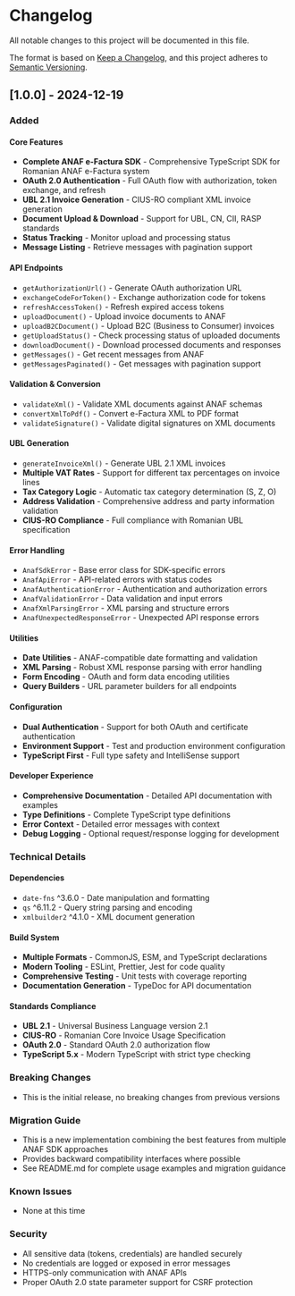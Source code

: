 # Changelog

All notable changes to this project will be documented in this file.

The format is based on [Keep a Changelog](https://keepachangelog.com/en/1.0.0/),
and this project adheres to [Semantic Versioning](https://semver.org/spec/v2.0.0.html).

## [1.0.0] - 2024-12-19

### Added

#### Core Features
- **Complete ANAF e-Factura SDK** - Comprehensive TypeScript SDK for Romanian ANAF e-Factura system
- **OAuth 2.0 Authentication** - Full OAuth flow with authorization, token exchange, and refresh
- **UBL 2.1 Invoice Generation** - CIUS-RO compliant XML invoice generation
- **Document Upload & Download** - Support for UBL, CN, CII, RASP standards
- **Status Tracking** - Monitor upload and processing status
- **Message Listing** - Retrieve messages with pagination support

#### API Endpoints
- `getAuthorizationUrl()` - Generate OAuth authorization URL
- `exchangeCodeForToken()` - Exchange authorization code for tokens
- `refreshAccessToken()` - Refresh expired access tokens
- `uploadDocument()` - Upload invoice documents to ANAF
- `uploadB2CDocument()` - Upload B2C (Business to Consumer) invoices
- `getUploadStatus()` - Check processing status of uploaded documents
- `downloadDocument()` - Download processed documents and responses
- `getMessages()` - Get recent messages from ANAF
- `getMessagesPaginated()` - Get messages with pagination support

#### Validation & Conversion
- `validateXml()` - Validate XML documents against ANAF schemas
- `convertXmlToPdf()` - Convert e-Factura XML to PDF format
- `validateSignature()` - Validate digital signatures on XML documents

#### UBL Generation
- `generateInvoiceXml()` - Generate UBL 2.1 XML invoices
- **Multiple VAT Rates** - Support for different tax percentages on invoice lines
- **Tax Category Logic** - Automatic tax category determination (S, Z, O)
- **Address Validation** - Comprehensive address and party information validation
- **CIUS-RO Compliance** - Full compliance with Romanian UBL specification

#### Error Handling
- `AnafSdkError` - Base error class for SDK-specific errors
- `AnafApiError` - API-related errors with status codes
- `AnafAuthenticationError` - Authentication and authorization errors
- `AnafValidationError` - Data validation and input errors
- `AnafXmlParsingError` - XML parsing and structure errors
- `AnafUnexpectedResponseError` - Unexpected API response errors

#### Utilities
- **Date Utilities** - ANAF-compatible date formatting and validation
- **XML Parsing** - Robust XML response parsing with error handling
- **Form Encoding** - OAuth and form data encoding utilities
- **Query Builders** - URL parameter builders for all endpoints

#### Configuration
- **Dual Authentication** - Support for both OAuth and certificate authentication
- **Environment Support** - Test and production environment configuration
- **TypeScript First** - Full type safety and IntelliSense support

#### Developer Experience
- **Comprehensive Documentation** - Detailed API documentation with examples
- **Type Definitions** - Complete TypeScript type definitions
- **Error Context** - Detailed error messages with context
- **Debug Logging** - Optional request/response logging for development

### Technical Details

#### Dependencies
- `date-fns` ^3.6.0 - Date manipulation and formatting
- `qs` ^6.11.2 - Query string parsing and encoding
- `xmlbuilder2` ^4.1.0 - XML document generation

#### Build System
- **Multiple Formats** - CommonJS, ESM, and TypeScript declarations
- **Modern Tooling** - ESLint, Prettier, Jest for code quality
- **Comprehensive Testing** - Unit tests with coverage reporting
- **Documentation Generation** - TypeDoc for API documentation

#### Standards Compliance
- **UBL 2.1** - Universal Business Language version 2.1
- **CIUS-RO** - Romanian Core Invoice Usage Specification
- **OAuth 2.0** - Standard OAuth 2.0 authorization flow
- **TypeScript 5.x** - Modern TypeScript with strict type checking

### Breaking Changes
- This is the initial release, no breaking changes from previous versions

### Migration Guide
- This is a new implementation combining the best features from multiple ANAF SDK approaches
- Provides backward compatibility interfaces where possible
- See README.md for complete usage examples and migration guidance

### Known Issues
- None at this time

### Security
- All sensitive data (tokens, credentials) are handled securely
- No credentials are logged or exposed in error messages
- HTTPS-only communication with ANAF APIs
- Proper OAuth 2.0 state parameter support for CSRF protection 